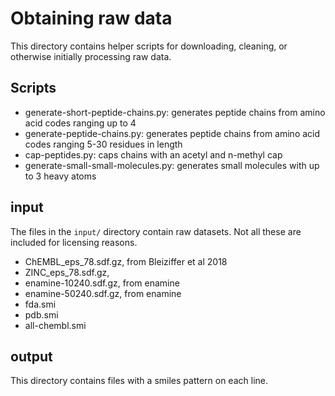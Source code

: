 # Obtaining raw data

This directory contains helper scripts for downloading, cleaning, or otherwise initially processing raw data.

## Scripts

* generate-short-peptide-chains.py: generates peptide chains from amino acid codes ranging up to 4 
* generate-peptide-chains.py: generates peptide chains from amino acid codes ranging 5-30 residues in length
* cap-peptides.py: caps chains with an acetyl and n-methyl cap
* generate-small-small-molecules.py: generates small molecules with up to 3 heavy atoms


## input

The files in the ``input/`` directory contain raw datasets.
Not all these are included for licensing reasons.

* ChEMBL_eps_78.sdf.gz, from Bleiziffer et al 2018
* ZINC_eps_78.sdf.gz,
* enamine-10240.sdf.gz, from enamine
* enamine-50240.sdf.gz, from enamine
* fda.smi
* pdb.smi
* all-chembl.smi


## output

This directory contains files with a smiles pattern on each line.

